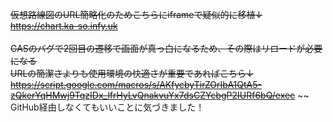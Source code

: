 ~~仮想路線図のURL簡略化のためこちらにiframeで疑似的に移植↓~~
<br>
~~https://chart.ka-so.infy.uk~~
<br><br>
~~GASのバグで2回目の遷移で画面が真っ白になるため、その際はリロードが必要になる~~
<br>
~~URLの簡潔さよりも使用環境の快適さが重要であればこちら↓~~
<br>
~~https://script.google.com/macros/s/AKfycbyTirZOrIbA1QtA5-zQkerYqHMwj9TqzIDx_lfrHyLvQnakvuYx7dsCZYcbgP2IURf6bQ/exec~~
~~
GitHub経由しなくてもいいことに気づきました！
